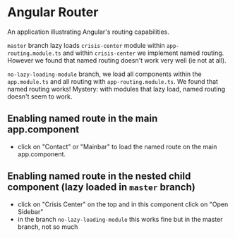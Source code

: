 # Angular Router
An application illustrating Angular's routing capabilities.

`master` branch lazy loads `crisis-center` module within `app-routing.module.ts` and within `crisis-center` we implement named routing. However we found that named routing doesn't work very well (ie not at all).

`no-lazy-loading-module` branch, we load all components within the `app.module.ts` and all routing with `app-routing.module.ts`. We found that named routing works!  Mystery: with modules that lazy load, named routing doesn't seem to work.

## Enabling named route in the main app.component
- click on "Contact" or "Mainbar" to load the named route on the main app.component.

## Enabling named route in the nested child component (lazy loaded in `master` branch)
- click on "Crisis Center" on the top and in this component click on "Open Sidebar"
- in the branch `no-lazy-loading-module` this works fine but in the master branch, not so much
